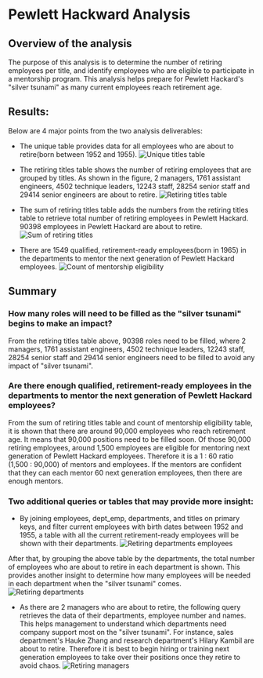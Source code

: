 # Pewlett Hackward Analysis

## Overview of the analysis
The purpose of this analysis is to determine the number of retiring employees per title, and identify employees who are eligible to participate in a mentorship program. This analysis helps prepare for Pewlett Hackard's "silver tsunami" as many current employees reach retirement age.

## Results:
Below are 4 major points from the two analysis deliverables:

- The unique table provides data for all employees who are about to retire(born between 1952 and 1955).
![Unique titles table](Resources/unique_titles_table.PNG)

- The retiring titles table shows the number of retiring employees that are grouped by titles. As shown in the figure, 2 managers, 1761 assistant engineers, 4502 technique leaders, 12243 staff, 28254 senior staff and 29414 senior engineers are about to retire.
![Retiring titles table](Resources/retiring_titles_table.PNG)

- The sum of retiring titles table adds the numbers from the retiring titles table to retrieve total number of retiring employees in Pewlett Hackard. 90398 employees in Pewlett Hackard are about to retire.
![Sum of retiring titles](Resources/sum_of_retiring_titles.PNG)

- There are 1549 qualified, retirement-ready employees(born in 1965) in the departments to mentor the next generation of Pewlett Hackard employees.
![Count of mentorship eligibility](Resources/count_of_mentorship_eligibility.PNG)

## Summary

### How many roles will need to be filled as the "silver tsunami" begins to make an impact?
From the retiring titles table above, 90398 roles need to be filled, where 2 managers, 1761 assistant engineers, 4502 technique leaders, 12243 staff, 28254 senior staff and 29414 senior engineers need to be filled to avoid any impact of "silver tsunami".

### Are there enough qualified, retirement-ready employees in the departments to mentor the next generation of Pewlett Hackard employees?
From the sum of retiring titles table and count of mentorship eligibility table, it is shown that there are around 90,000 employees who reach retirement age. It means that 90,000 positions need to be filled soon. Of those 90,000 retiring employees, around 1,500 employees are eligible for mentoring next generation of Pewlett Hackard employees. Therefore it is a 1 : 60 ratio (1,500 : 90,000) of mentors and employees. If the mentors are confident that they can each mentor 60 next generation employees, then there are enough mentors.

### Two additional queries or tables that may provide more insight:

-  By joining employees, dept_emp, departments, and titles on primary keys, and filter current employees with birth dates between 1952 and 1955, a table with all the current retirement-ready employees will be shown with their departments.
![Retiring departments employees](Resources/retiring_departments_emp.PNG)

After that, by grouping the above table by the departments, the total number of employees who are about to retire in each department is shown. This provides another insight to determine how many employees will be needed in each department when the "silver tsunami" comes.
![Retiring departments](Resources/retiring_departments.PNG)

- As there are 2 managers who are about to retire, the following query retrieves the data of their departments, employee number and names. This helps management to understand which departments need company support most on the "silver tsunami". For instance, sales department's Hauke Zhang and research department's Hilary Kambil are about to retire. Therefore it is best to begin hiring or training next generation employees to take over their positions once they retire to avoid chaos.
![Retiring managers](Resources/retiring_managers.PNG)
